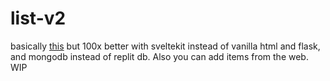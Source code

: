 # list-v2
basically [this](https://github.com/Oren-Lindsey/List-website) but 100x better with sveltekit instead of vanilla html and flask, and mongodb instead of replit db. Also you can add items from the web. WIP
